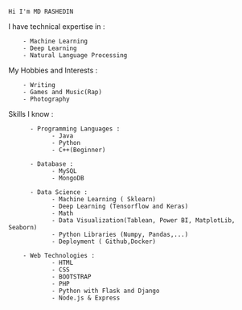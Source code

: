     Hi I'm MD RASHEDIN


    
I have technical expertise in :

        - Machine Learning
        - Deep Learning
        - Natural Language Processing

My Hobbies and Interests :

        - Writing
        - Games and Music(Rap)
        - Photography

Skills I know :


          - Programming Languages :
                - Java
                - Python
                - C++(Beginner) 
                
          - Database :
                - MySQL
                - MongoDB
                
          - Data Science :
                - Machine Learning ( Sklearn)
                - Deep Learning (Tensorflow and Keras)
                - Math
                - Data Visualization(Tablean, Power BI, MatplotLib, Seaborn)
                - Python Libraries (Numpy, Pandas,...)
                - Deployment ( Github,Docker)
                
        - Web Technologies :
                - HTML
                - CSS
                - BOOTSTRAP
                - PHP
                - Python with Flask and Django
                - Node.js & Express
      
